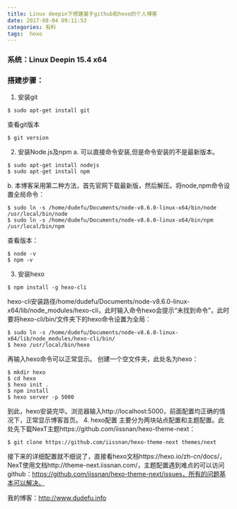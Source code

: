 ```yaml
---
title: Linux deepin下搭建基于github和hexo的个人博客
date: 2017-08-04 09:11:53
categories: 有料
tags:  hexo
---
```


### 系统：Linux Deepin 15.4 x64
### 搭建步骤：
1. 安装git
```shell
$ sudo apt-get install git
```
查看git版本
```shell
$ git version
```
2. 安装Node.js及npm
a. 可以直接命令安装,但是命令安装的不是最新版本。
```shell
$ sudo apt-get install nodejs
$ sudo apt-get install npm
```
b. 本博客采用第二种方法，首先官网[](http://)下载最新版，然后解压。将node,npm命令设置全局命令：
```shell
$ sudo ln -s /home/dudefu/Documents/node-v8.6.0-linux-x64/bin/node /usr/local/bin/node
$ sudo ln -s /home/dudefu/Documents/node-v8.6.0-linux-x64/bin/npm /usr/local/bin/npm
```
查看版本：
```shell
$ node -v
$ npm -v
```
3. 安装hexo 
```shell
$ npm install -g hexo-cli
```
hexo-cli安装路径/home/dudefu/Documents/node-v8.6.0-linux-x64/lib/node_modules/hexo-cli，此时输入命令hexo会提示“未找到命令”，此时要将hexo-cli/bin/文件夹下的hexo命令设置为全局：
```shell
$ sudo ln -s /home/dudefu/Documents/node-v8.6.0-linux-x64/lib/node_modules/hexo-cli/bin/
$ hexo /usr/local/bin/hexo
```
再输入hexo命令可以正常显示。
创建一个空文件夹，此处名为hexo：
```shell
$ mkdir hexo
$ cd hexo
$ hexo init .
$ npm install 
$ hexo server -p 5000
```
到此，hexo安装完毕。浏览器输入http://localhost:5000，前面配置均正确的情况下，正常显示博客首页。
4. hexo配置
主要分为两块站点配置和主题配置。此处先下载NexT主题https://github.com/iissnan/hexo-theme-next：
```shell
$ git clone https://github.com/iissnan/hexo-theme-next themes/next
```
接下来的详细配置就不细说了，直接看hexo文档https://hexo.io/zh-cn/docs/，NexT使用文档http://theme-next.iissnan.com/，主题配置遇到难点的可以访问github：https://github.com/iissnan/hexo-theme-next/issues，所有的问题基本可以解决。

我的博客：http://www.dudefu.info








